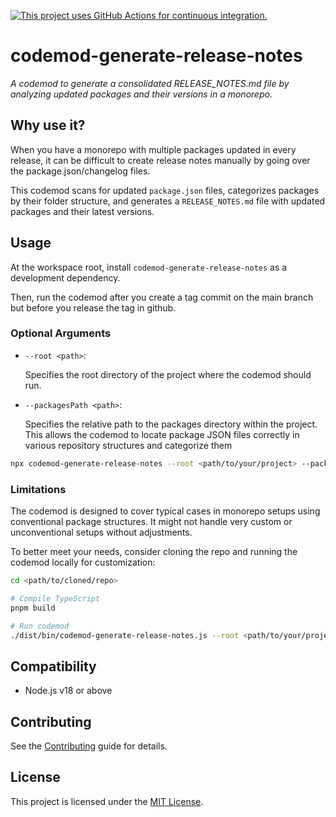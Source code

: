 [![This project uses GitHub Actions for continuous integration.](https://github.com/Ajanth/codemod-generate-release-notes/actions/workflows/ci.yml/badge.svg)](https://github.com/Ajanth/codemod-generate-release-notes/actions/workflows/ci.yml)

# codemod-generate-release-notes

*A codemod to generate a consolidated RELEASE_NOTES.md file by analyzing updated packages and their versions in a monorepo.*

## Why use it?

When you have a monorepo with multiple packages updated in every release, it can be difficult to create release notes manually by going over the package.json/changelog files.

This codemod scans for updated `package.json` files, categorizes packages by their folder structure, and generates a `RELEASE_NOTES.md` file with updated packages and their latest versions.

## Usage

At the workspace root, install `codemod-generate-release-notes` as a development dependency.

Then, run the codemod after you create a tag commit on the main branch but before you release the tag in github.

### Optional Arguments

- `--root <path>`:
    
    Specifies the root directory of the project where the codemod should run.
    
- `--packagesPath <path>`:
    
    Specifies the relative path to the packages directory within the project. This allows the codemod to locate package JSON files correctly in various repository structures and categorize them
    

```sh
npx codemod-generate-release-notes --root <path/to/your/project> --packagesPath <relative/path/to/packages-folder>
```

### Limitations

The codemod is designed to cover typical cases in monorepo setups using conventional package structures. It might not handle very custom or unconventional setups without adjustments.

To better meet your needs, consider cloning the repo and running the codemod locally for customization:

```sh
cd <path/to/cloned/repo>

# Compile TypeScript
pnpm build

# Run codemod
./dist/bin/codemod-generate-release-notes.js --root <path/to/your/project>
```


## Compatibility

- Node.js v18 or above


## Contributing

See the [Contributing](CONTRIBUTING.md) guide for details.


## License

This project is licensed under the [MIT License](LICENSE.md).
